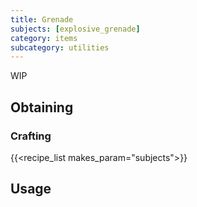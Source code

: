 ```yaml
---
title: Grenade
subjects: [explosive_grenade]
category: items
subcategory: utilities
---
```


WIP

Obtaining
---------

### Crafting
{{<recipe_list makes_param="subjects">}}

Usage
-----
